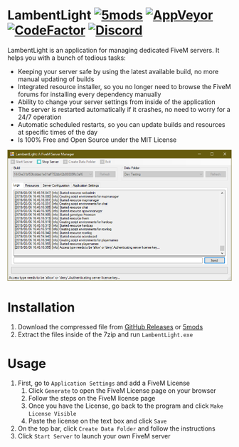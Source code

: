 # LambentLight [![5mods][5mods-img]][5mods-url] [![AppVeyor][appveyor-img]][appveyor-url] [![CodeFactor][codefactor-img]][codefactor-url] [![Discord][discord-img]][discord-url]

LambentLight is an application for managing dedicated FiveM servers. It helps you with a bunch of tedious tasks:

* Keeping your server safe by using the latest available build, no more manual updating of builds
* Integrated resource installer, so you no longer need to browse the FiveM forums for installing every dependency manually
* Ability to change your server settings from inside of the application
* The server is restarted automatically if it crashes, no need to worry for a 24/7 operation
* Automatic scheduled restarts, so you can update builds and resources at specific times of the day
* Is 100% Free and Open Source under the MIT License

<div align="center">
    <img src="preview.png"/>
</div>

# Installation

1. Download the compressed file from [GitHub Releases][releases-url] or [5mods][5mods-url]
2. Extract the files inside of the 7zip and run `LambentLight.exe`

# Usage

1. First, go to `Application Settings` and add a FiveM License
   1. Click `Generate` to open the FiveM License page on your browser
   2. Follow the steps on the FiveM license page
   3. Once you have the License, go back to the program and click `Make License Visible`
   4. Paste the license on the text box and click `Save`
2. On the top bar, click `Create Data Folder` and follow the instructions
3. Click `Start Server` to launch your own FiveM server

[5mods-img]: https://img.shields.io/badge/5mods-download-20BA4E.svg
[5mods-url]: https://www.gta5-mods.com/tools/servermanager
[appveyor-img]: https://img.shields.io/appveyor/ci/justalemon/lambentlight.svg?label=appveyor
[appveyor-url]: https://ci.appveyor.com/project/justalemon/lambentlight
[codefactor-img]: https://www.codefactor.io/repository/github/lambentlight/lambentlight/badge
[codefactor-url]: https://discord.gg/Cf6sspj
[discord-img]: https://img.shields.io/badge/discord-join-7289DA.svg
[discord-url]: https://www.codefactor.io/repository/github/justalemon/lambentlight
[releases-url]: https://github.com/LambentLight/LambentLight/releases
